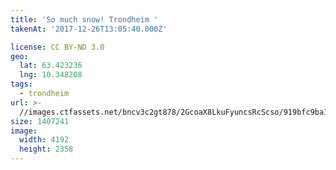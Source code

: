 ```yaml
---
title: 'So much snow! Trondheim '
takenAt: '2017-12-26T13:05:40.000Z'

license: CC BY-ND 3.0
geo:
  lat: 63.423236
  lng: 10.348208
tags:
  - trondheim
url: >-
  //images.ctfassets.net/bncv3c2gt878/2GcoaX8LkuFyuncsRcScso/919bfc9ba1f61c9108deb443ad2ced12/so-much-snow-trondheim_27533498809_o
size: 1407241
image:
  width: 4192
  height: 2358
---
```

